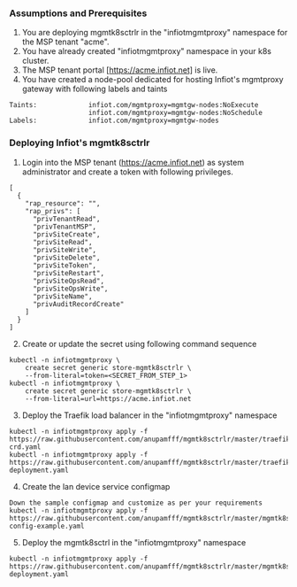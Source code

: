 <!--******************************************
 * Copyright (c) 2020 Infiot Inc.
 * All rights reserved.
*********************************************-->

### Assumptions and Prerequisites
1. You are deploying mgmtk8sctrlr in the "infiotmgmtproxy" namespace for the MSP tenant "acme". 
2. You have already created "infiotmgmtproxy" namespace in your k8s cluster.
3. The MSP tenant portal [https://acme.infiot.net] is live.
3. You have created a node-pool dedicated for hosting Infiot's mgmtproxy gateway with following labels and taints
```
Taints:             infiot.com/mgmtproxy=mgmtgw-nodes:NoExecute
                    infiot.com/mgmtproxy=mgmtgw-nodes:NoSchedule
Labels:             infiot.com/mgmtproxy=mgmtgw-nodes
```

### Deploying Infiot's mgmtk8sctrlr

1. Login into the MSP tenant (https://acme.infiot.net) as system administrator and create a token with following privileges.
```
[
  {
    "rap_resource": "",
    "rap_privs": [
      "privTenantRead",
      "privTenantMSP",
      "privSiteCreate",
      "privSiteRead",
      "privSiteWrite",
      "privSiteDelete",
      "privSiteToken",
      "privSiteRestart",
      "privSiteOpsRead",
      "privSiteOpsWrite",
      "privSiteName",
      "privAuditRecordCreate"
    ]
  }
]
```

2. Create or update the secret using following command sequence
```
kubectl -n infiotmgmtproxy \
    create secret generic store-mgmtk8sctrlr \
    --from-literal=token=<SECRET_FROM_STEP_1>
kubectl -n infiotmgmtproxy \
    create secret generic store-mgmtk8sctrlr \
    --from-literal=url=https://acme.infiot.net
```

3. Deploy the Traefik load balancer in the "infiotmgmtproxy" namespace

```
kubectl -n infiotmgmtproxy apply -f https://raw.githubusercontent.com/anupamfff/mgmtk8sctrlr/master/traefik-crd.yaml
kubectl -n infiotmgmtproxy apply -f https://raw.githubusercontent.com/anupamfff/mgmtk8sctrlr/master/traefik-deployment.yaml

``` 

4. Create the lan device service configmap
```
Down the sample configmap and customize as per your requirements
kubectl -n infiotmgmtproxy apply -f https://raw.githubusercontent.com/anupamfff/mgmtk8sctrlr/master/mgmtk8sctrlr-config-example.yaml
``` 


5. Deploy the mgmtk8sctrl in the "infiotmgmtproxy" namespace

```
kubectl -n infiotmgmtproxy apply -f https://raw.githubusercontent.com/anupamfff/mgmtk8sctrlr/master/mgmtk8sctrlr-deployment.yaml

```
